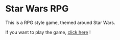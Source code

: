 # Star Wars RPG

This is a RPG style game, themed around Star Wars.

If you want to play the game, [click here](https://code-guy21.github.io/unit-4-game/) !
